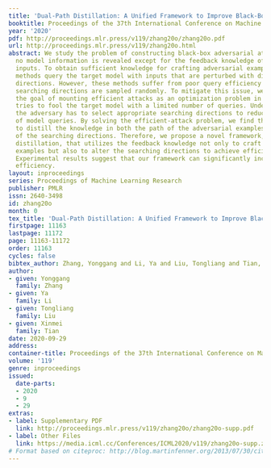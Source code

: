 ```yaml
---
title: 'Dual-Path Distillation: A Unified Framework to Improve Black-Box Attacks'
booktitle: Proceedings of the 37th International Conference on Machine Learning
year: '2020'
pdf: http://proceedings.mlr.press/v119/zhang20o/zhang20o.pdf
url: http://proceedings.mlr.press/v119/zhang20o.html
abstract: We study the problem of constructing black-box adversarial attacks, where
  no model information is revealed except for the feedback knowledge of the given
  inputs. To obtain sufficient knowledge for crafting adversarial examples, previous
  methods query the target model with inputs that are perturbed with different searching
  directions. However, these methods suffer from poor query efficiency since the employed
  searching directions are sampled randomly. To mitigate this issue, we formulate
  the goal of mounting efficient attacks as an optimization problem in which the adversary
  tries to fool the target model with a limited number of queries. Under such settings,
  the adversary has to select appropriate searching directions to reduce the number
  of model queries. By solving the efficient-attack problem, we find that we need
  to distill the knowledge in both the path of the adversarial examples and the path
  of the searching directions. Therefore, we propose a novel framework, dual-path
  distillation, that utilizes the feedback knowledge not only to craft adversarial
  examples but also to alter the searching directions to achieve efficient attacks.
  Experimental results suggest that our framework can significantly increase the query
  efficiency.
layout: inproceedings
series: Proceedings of Machine Learning Research
publisher: PMLR
issn: 2640-3498
id: zhang20o
month: 0
tex_title: 'Dual-Path Distillation: A Unified Framework to Improve Black-Box Attacks'
firstpage: 11163
lastpage: 11172
page: 11163-11172
order: 11163
cycles: false
bibtex_author: Zhang, Yonggang and Li, Ya and Liu, Tongliang and Tian, Xinmei
author:
- given: Yonggang
  family: Zhang
- given: Ya
  family: Li
- given: Tongliang
  family: Liu
- given: Xinmei
  family: Tian
date: 2020-09-29
address: 
container-title: Proceedings of the 37th International Conference on Machine Learning
volume: '119'
genre: inproceedings
issued:
  date-parts:
  - 2020
  - 9
  - 29
extras:
- label: Supplementary PDF
  link: http://proceedings.mlr.press/v119/zhang20o/zhang20o-supp.pdf
- label: Other Files
  link: https://media.icml.cc/Conferences/ICML2020/v119/zhang20o-supp.zip
# Format based on citeproc: http://blog.martinfenner.org/2013/07/30/citeproc-yaml-for-bibliographies/
---
```

